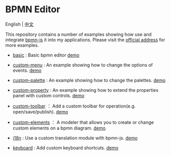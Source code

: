 # BPMN Editor

English | [中文][17]

This repository contains a number of examples showing how use and integrate [bpmn-js][16] it into my applications.
Please visit the [official address][15] for more examples.


- [basic][1] : Basic bpmn editor  [demo][8]
- [custom-menu][2] : An example showing how to change the options of events.  [demo][9]
- [custom-palette][3] : An example showing how to change the palettes.  [demo][10]
- [custom-property][4] : An example showing how to extend the properties panel with custom controls.  [demo][11]
- [custom-toolbar][5] ： Add a custom toolbar for operation(e.g. open/save/publish).   [demo][12]
- [custom-elements][18] ： A modeler that allows you to create or change custom elements on a bpmn diagram.   [demo][19]
- [i18n][6] : Use a custom translation module with bpmn-js.  [demo][13]
- [keyboard][7] : Add custom keyboard shortcuts.  [demo][14]



  [1]: https://github.com/imdwpeng/bpmn-editor/blob/master/basic/src/containers
  [2]: https://github.com/imdwpeng/bpmn-editor/blob/master/custom-menu/src/containers
  [3]: https://github.com/imdwpeng/bpmn-editor/blob/master/custom-palette/src/containers
  [4]: https://github.com/imdwpeng/bpmn-editor/blob/master/custom-property/src/containers
  [5]: https://github.com/imdwpeng/bpmn-editor/blob/master/custom-toolbar/src/containers
  [6]: https://github.com/imdwpeng/bpmn-editor/blob/master/i18n/src/containers
  [7]: https://github.com/imdwpeng/bpmn-editor/blob/master/keyboard/src/containers
  [8]: https://dwpblog.site/bpmn-editor/basic/build/index.html
  [9]: https://dwpblog.site/bpmn-editor/custom-menu/build/index.html
  [10]: https://dwpblog.site/bpmn-editor/custom-palette/build/index.html
  [11]: https://dwpblog.site/bpmn-editor/custom-property/build/index.html
  [12]: https://dwpblog.site/bpmn-editor/custom-toolbar/build/index.html
  [13]: https://dwpblog.site/bpmn-editor/i18n/build/index.html
  [14]: https://dwpblog.site/bpmn-editor/keyboard/build/index.html
  [15]: https://github.com/bpmn-io/bpmn-js-examples
  [16]: https://github.com/bpmn-io/bpmn-js
  [17]: https://github.com/imdwpeng/bpmn-editor/blob/master/README_CN.md
  [18]: https://github.com/imdwpeng/bpmn-editor/blob/master/custom-elements/src/containers
  [19]: https://dwpblog.site/bpmn-editor/custom-elements/build/index.html

